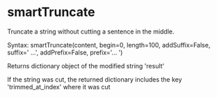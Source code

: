 # smartTruncate

Truncate a string without cutting a sentence in the middle.

Syntax: smartTruncate(content, begin=0, length=100, addSuffix=False, suffix=' ...', addPrefix=False, prefix='... ')

Returns dictionary object of the modified string 'result'

If the string was cut, the returned dictionary includes the key 'trimmed_at_index' where it was cut
